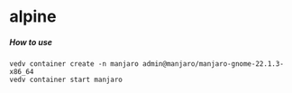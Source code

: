 # alpine

##### How to use

```
vedv container create -n manjaro admin@manjaro/manjaro-gnome-22.1.3-x86_64
vedv container start manjaro
```